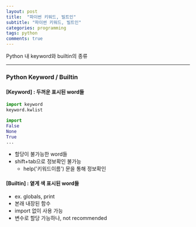 ```yaml
---
layout: post
title:  "파이썬 키워드, 빌트인"
subtitle: "파이썬 키워드, 빌트인"
categories: programming
tags: python
comments: true
---
```


Python 내 keyword와 builtin의 종류

---


### Python Keyword / Builtin
#### [Keyword] : 두꺼운 표시된 word들

~~~python
import keyword
keyword.kwlist

import
False
None
True
...
~~~

- 할당이 불가능한 word들
- shift+tab으로 정보확인 불가능
  - help('키워드이름') 문을 통해 정보확인



#### [Builtin] : 옅게 색 표시된 word들

- ex. globals, print
- 본래 내장된 함수
- import 없이 사용 가능
- 변수로 할당 가능하나, not recommended













